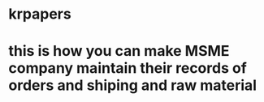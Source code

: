 # krpapers
# this is how you can make MSME company maintain their records of orders and shiping and raw material
